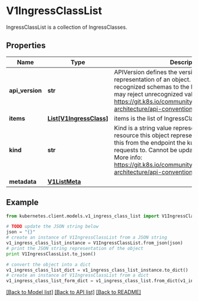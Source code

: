# V1IngressClassList

IngressClassList is a collection of IngressClasses.

## Properties
Name | Type | Description | Notes
------------ | ------------- | ------------- | -------------
**api_version** | **str** | APIVersion defines the versioned schema of this representation of an object. Servers should convert recognized schemas to the latest internal value, and may reject unrecognized values. More info: https://git.k8s.io/community/contributors/devel/sig-architecture/api-conventions.md#resources | [optional] 
**items** | [**List[V1IngressClass]**](V1IngressClass.md) | items is the list of IngressClasses. | 
**kind** | **str** | Kind is a string value representing the REST resource this object represents. Servers may infer this from the endpoint the kubernetes.client submits requests to. Cannot be updated. In CamelCase. More info: https://git.k8s.io/community/contributors/devel/sig-architecture/api-conventions.md#types-kinds | [optional] 
**metadata** | [**V1ListMeta**](V1ListMeta.md) |  | [optional] 

## Example

```python
from kubernetes.client.models.v1_ingress_class_list import V1IngressClassList

# TODO update the JSON string below
json = "{}"
# create an instance of V1IngressClassList from a JSON string
v1_ingress_class_list_instance = V1IngressClassList.from_json(json)
# print the JSON string representation of the object
print V1IngressClassList.to_json()

# convert the object into a dict
v1_ingress_class_list_dict = v1_ingress_class_list_instance.to_dict()
# create an instance of V1IngressClassList from a dict
v1_ingress_class_list_form_dict = v1_ingress_class_list.from_dict(v1_ingress_class_list_dict)
```
[[Back to Model list]](../README.md#documentation-for-models) [[Back to API list]](../README.md#documentation-for-api-endpoints) [[Back to README]](../README.md)



